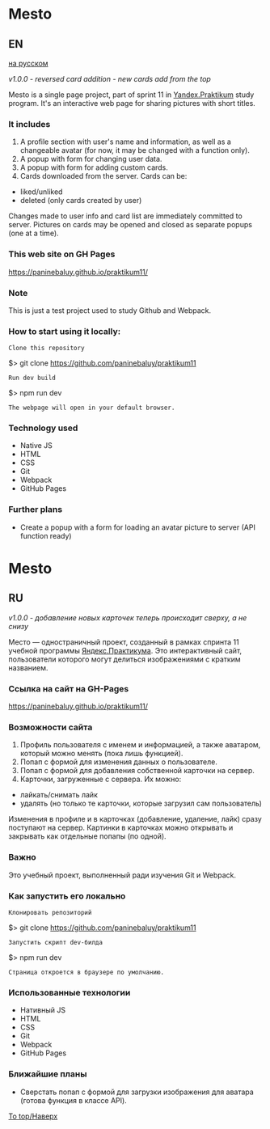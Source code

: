 # Mesto
## EN
[на русском](#ru)

_v1.0.0 - reversed card addition - new cards add from the top_

Mesto is a single page project, part of sprint 11 in [Yandex.Praktikum](https://praktikum.yandex.ru/profile/web-developer/) study program.
It's an interactive web page for sharing pictures with short titles.

### It includes
1. A profile section with user's name and information, as well as a changeable avatar (for now, it may be changed with a function only).
2. A popup with form for changing user data.
3. A popup with form for adding custom cards.
4. Cards downloaded from the server. Cards can be:
  +  liked/unliked
  +  deleted (only cards created by user)

Changes made to user info and card list are immediately committed to server.
Pictures on cards may be opened and closed as separate popups (one at a time).

### This web site on GH Pages
https://paninebaluy.github.io/praktikum11/

### Note
This is just a test project used to study Github and Webpack.

### How to start using it locally:

    Clone this repository

$> git clone https://github.com/paninebaluy/praktikum11

    Run dev build

$> npm run dev

    The webpage will open in your default browser.

### Technology used
+ Native JS
+ HTML
+ CSS
+ Git
+ Webpack
+ GitHub Pages

### Further plans
+ Create a popup with a form for loading an avatar picture to server (API function ready)

# Mesto
## RU

_v1.0.0 - добавление новых карточек теперь происходит сверху, а не снизу_

Место &mdash; одностраничный проект, созданный в рамках спринта 11 учебной программы [Яндекс.Практикума](https://praktikum.yandex.ru/profile/web-developer/).
Это интерактивный сайт, пользователи которого могут делиться изображениями с кратким названием.

### Ссылка на сайт на GH-Pages
https://paninebaluy.github.io/praktikum11/

### Возможности сайта
1. Профиль пользователя с именем и информацией, а также аватаром, который можно менять (пока лишь функцией).
2. Попап с формой для изменения данных о пользователе. 
3. Попап с формой для добавления собственной карточки на сервер. 
4. Карточки, загруженные с сервера. Их можно:
  +  лайкать/снимать лайк
  +  удалять (но только те карточки, которые загрузил сам пользователь)


Изменения в профиле и в карточках (добавление, удаление, лайк) сразу поступают на сервер.
Картинки в карточках можно открывать и закрывать как отдельные попапы (по одной).

### Важно
Это учебный проект, выполненный ради изучения Git и Webpack.

### Как запустить его локально

    Клонировать репозиторий

$> git clone https://github.com/paninebaluy/praktikum11

    Запустить скрипт dev-билда

$> npm run dev

    Страница откроется в браузере по умолчанию. 

### Использованные технологии
+ Нативный JS
+ HTML
+ CSS
+ Git
+ Webpack
+ GitHub Pages

### Ближайшие планы
+ Сверстать попап с формой для загрузки изображения для аватара (готова функция в классе API).

[To top/Наверх](#Mesto)